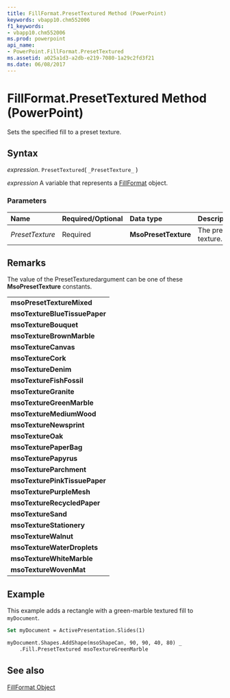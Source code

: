 ```yaml
---
title: FillFormat.PresetTextured Method (PowerPoint)
keywords: vbapp10.chm552006
f1_keywords:
- vbapp10.chm552006
ms.prod: powerpoint
api_name:
- PowerPoint.FillFormat.PresetTextured
ms.assetid: a025a1d3-a2db-e219-7080-1a29c2fd3f21
ms.date: 06/08/2017
---
```



# FillFormat.PresetTextured Method (PowerPoint)

Sets the specified fill to a preset texture.


## Syntax

 _expression_. `PresetTextured`( `_PresetTexture_` )

 _expression_ A variable that represents a [FillFormat](./PowerPoint.FillFormat.md) object.


### Parameters



|Name|Required/Optional|Data type|Description|
|:-----|:-----|:-----|:-----|
| _PresetTexture_|Required|**MsoPresetTexture**|The preset texture.|

## Remarks

The value of the PresetTexturedargument can be one of these  **MsoPresetTexture** constants.


||
|:-----|
|**msoPresetTextureMixed**|
|**msoTextureBlueTissuePaper**|
|**msoTextureBouquet**|
|**msoTextureBrownMarble**|
|**msoTextureCanvas**|
|**msoTextureCork**|
|**msoTextureDenim**|
|**msoTextureFishFossil**|
|**msoTextureGranite**|
|**msoTextureGreenMarble**|
|**msoTextureMediumWood**|
|**msoTextureNewsprint**|
|**msoTextureOak**|
|**msoTexturePaperBag**|
|**msoTexturePapyrus**|
|**msoTextureParchment**|
|**msoTexturePinkTissuePaper**|
|**msoTexturePurpleMesh**|
|**msoTextureRecycledPaper**|
|**msoTextureSand**|
|**msoTextureStationery**|
|**msoTextureWalnut**|
|**msoTextureWaterDroplets**|
|**msoTextureWhiteMarble**|
|**msoTextureWovenMat**|

## Example

This example adds a rectangle with a green-marble textured fill to  `myDocument`.


```vb
Set myDocument = ActivePresentation.Slides(1)

myDocument.Shapes.AddShape(msoShapeCan, 90, 90, 40, 80) _
    .Fill.PresetTextured msoTextureGreenMarble
```


## See also


[FillFormat Object](PowerPoint.FillFormat.md)

